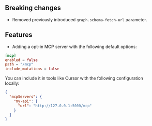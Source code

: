 ## Breaking changes

- Removed previously introduced `graph.schema-fetch-url` parameter.

## Features

- Adding a opt-in MCP server with the following default options:

```toml
[mcp]
enabled = false
path = "/mcp"
include_mutations = false
```

You can include it in tools like Cursor with the following configuration locally:

```json
{
  "mcpServers": {
    "my-api": {
      "url": "http://127.0.0.1:5000/mcp"
    }
  }
}
```
